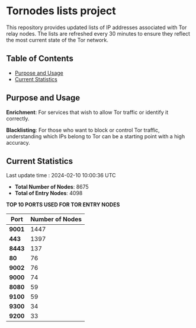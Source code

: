 # Tornodes lists project

This repository provides updated lists of IP addresses associated with Tor relay nodes. The lists are refreshed every 30 minutes to ensure they reflect the most current state of the Tor network.

## Table of Contents

- [Purpose and Usage](#purpose-and-usage)
- [Current Statistics](#current-statistics)


## Purpose and Usage

**Enrichment**: For services that wish to allow Tor traffic or identify it correctly.

**Blacklisting**: For those who want to block or control Tor traffic, understanding which IPs belong to Tor can be a starting point with a high accuracy.

## Current Statistics

Last update time : 2024-02-10 10:00:36 UTC

- **Total Number of Nodes**: 8675
- **Total of Entry Nodes**: 4098

**TOP 10 PORTS USED FOR TOR ENTRY NODES**

| **Port** | **Number of Nodes** |
|------|-----------------|
| **9001**   | 1447  |
| **443**   | 1397  |
| **8443**   | 137  |
| **80**   | 76  |
| **9002**   | 76  |
| **9000**   | 74  |
| **8080**   | 59  |
| **9100**   | 59  |
| **9300**   | 34  |
| **9200**   | 33  |

